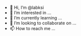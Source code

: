 - 👋 Hi, I’m @labksi
- 👀 I’m interested in ...
- 🌱 I’m currently learning ...
- 💞️ I’m looking to collaborate on ...
- 📫 How to reach me ...

<!---
labksi/labksi is a ✨ special ✨ repository because its `README.md` (this file) appears on your GitHub profile.
You can click the Preview link to take a look at your changes.
--->
